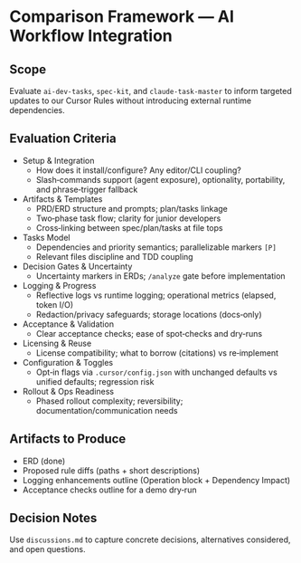 # Comparison Framework — AI Workflow Integration

## Scope

Evaluate `ai-dev-tasks`, `spec-kit`, and `claude-task-master` to inform targeted updates to our Cursor Rules without introducing external runtime dependencies.

## Evaluation Criteria

- Setup & Integration
  - How does it install/configure? Any editor/CLI coupling?
  - Slash‑commands support (agent exposure), optionality, portability, and phrase‑trigger fallback
- Artifacts & Templates
  - PRD/ERD structure and prompts; plan/tasks linkage
  - Two‑phase task flow; clarity for junior developers
  - Cross‑linking between spec/plan/tasks at file tops
- Tasks Model
  - Dependencies and priority semantics; parallelizable markers `[P]`
  - Relevant files discipline and TDD coupling
- Decision Gates & Uncertainty
  - Uncertainty markers in ERDs; `/analyze` gate before implementation
- Logging & Progress
  - Reflective logs vs runtime logging; operational metrics (elapsed, token I/O)
  - Redaction/privacy safeguards; storage locations (docs‑only)
- Acceptance & Validation
  - Clear acceptance checks; ease of spot‑checks and dry‑runs
- Licensing & Reuse
  - License compatibility; what to borrow (citations) vs re‑implement
- Configuration & Toggles
  - Opt‑in flags via `.cursor/config.json` with unchanged defaults vs unified defaults; regression risk
- Rollout & Ops Readiness
  - Phased rollout complexity; reversibility; documentation/communication needs

## Artifacts to Produce

- ERD (done)
- Proposed rule diffs (paths + short descriptions)
- Logging enhancements outline (Operation block + Dependency Impact)
- Acceptance checks outline for a demo dry‑run

## Decision Notes

Use `discussions.md` to capture concrete decisions, alternatives considered, and open questions.
